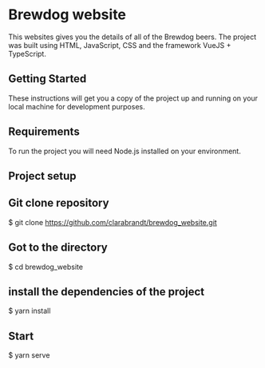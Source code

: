 # Brewdog website
This websites gives you the details of all of the Brewdog beers. The project was built using HTML, JavaScript, CSS and the framework VueJS + TypeScript.

## Getting Started
These instructions will get you a copy of the project up and running on your local machine for development purposes. 

## Requirements
To run the project you will need Node.js installed on your environment. 

## Project setup

## Git clone repository
$ git clone https://github.com/clarabrandt/brewdog_website.git

## Got to the directory
$ cd brewdog_website

## install the dependencies of the project
$ yarn install


## Start
$ yarn serve

